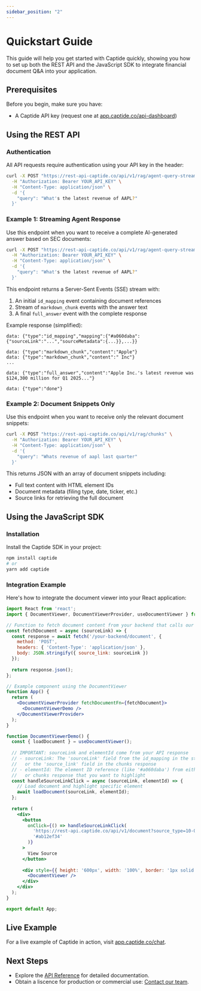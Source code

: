 ```yaml
---
sidebar_position: "2"
---
```


# Quickstart Guide

This guide will help you get started with Captide quickly, showing you how to set up both the REST API and the JavaScript SDK to integrate financial document Q&A into your application.

## Prerequisites

Before you begin, make sure you have:

- A Captide API key (request one at [app.captide.co/api-dashboard](https://www.captide.ai/contact/api-request))

## Using the REST API

### Authentication

All API requests require authentication using your API key in the header:

```bash
curl -X POST "https://rest-api-captide.co/api/v1/rag/agent-query-stream" \
  -H "Authorization: Bearer YOUR_API_KEY" \
  -H "Content-Type: application/json" \
  -d '{
    "query": "What's the latest revenue of AAPL?"
  }'
```

### Example 1: Streaming Agent Response

Use this endpoint when you want to receive a complete AI-generated answer based on SEC documents:

```bash
curl -X POST "https://rest-api-captide.co/api/v1/rag/agent-query-stream" \
  -H "Authorization: Bearer YOUR_API_KEY" \
  -H "Content-Type: application/json" \
  -d '{
    "query": "What's the latest revenue of AAPL?"
  }'
```

This endpoint returns a Server-Sent Events (SSE) stream with:

1. An initial `id_mapping` event containing document references
2. Stream of `markdown_chunk` events with the answer text
3. A final `full_answer` event with the complete response

Example response (simplified):

```
data: {"type":"id_mapping","mapping":{"#a060daba":{"sourceLink":"...","sourceMetadata":{...}},...}}

data: {"type":"markdown_chunk","content":"Apple"}
data: {"type":"markdown_chunk","content":" Inc"}
...

data: {"type":"full_answer","content":"Apple Inc.'s latest revenue was $124,300 million for Q1 2025..."}

data: {"type":"done"}
```

### Example 2: Document Snippets Only

Use this endpoint when you want to receive only the relevant document snippets:

```bash
curl -X POST "https://rest-api-captide.co/api/v1/rag/chunks" \
  -H "Authorization: Bearer YOUR_API_KEY" \
  -H "Content-Type: application/json" \
  -d '{
    "query": "Whats revenue of aapl last quarter"
  }'
```

This returns JSON with an array of document snippets including:

- Full text content with HTML element IDs
- Document metadata (filing type, date, ticker, etc.)
- Source links for retrieving the full document

## Using the JavaScript SDK

### Installation

Install the Captide SDK in your project:

```bash
npm install captide
# or
yarn add captide
```

### Integration Example

Here's how to integrate the document viewer into your React application:

```jsx
import React from 'react';
import { DocumentViewer, DocumentViewerProvider, useDocumentViewer } from 'captide';

// Function to fetch document content from your backend that calls our API
const fetchDocument = async (sourceLink) => {
  const response = await fetch('/your-backend/document', {
    method: 'POST',
    headers: { 'Content-Type': 'application/json' },
    body: JSON.stringify({ source_link: sourceLink })
  });
  
  return response.json();
};

// Example component using the DocumentViewer
function App() {
  return (
    <DocumentViewerProvider fetchDocumentFn={fetchDocument}>
      <DocumentViewerDemo />
    </DocumentViewerProvider>
  );
}

function DocumentViewerDemo() {
  const { loadDocument } = useDocumentViewer();
  
  // IMPORTANT: sourceLink and elementId come from your API response
  // - sourceLink: The 'sourceLink' field from the id_mapping in the streaming response
  //   or the 'source_link' field in the chunks response
  // - elementId: The element ID reference (like '#a060daba') from either the streaming 
  //   or chunks response that you want to highlight
  const handleSourceLinkClick = async (sourceLink, elementId) => {
    // Load document and highlight specific element
    await loadDocument(sourceLink, elementId);
  };
  
  return (
    <div>
      <button 
        onClick={() => handleSourceLinkClick(
          'https://rest-api.captide.co/api/v1/document?source_type=10-Q&document_id=69443120-e3a3-4ebb-91b1-a55ff2afe141',
          '#ab12ef34'
        )}
      >
        View Source
      </button>
      
      <div style={{ height: '600px', width: '100%', border: '1px solid #ccc' }}>
        <DocumentViewer />
      </div>
    </div>
  );
}

export default App;
```

## Live Example

For a live example of Captide in action, visit [app.captide.co/chat](https://app.captide.co/chat).

## Next Steps

- Explore the [API Reference](/api) for detailed documentation.
- Obtain a liscence for production or commercial use: [Contact our team](https://www.captide.ai/contact/api-request).
